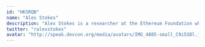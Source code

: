 ```yaml
---
id: "HKSRQB"
name: "Alex Stokes"
description: "Alex Stokes is a researcher at the Ethereum Foundation who believes deeply in the Ethereum vision. To achieve this vision, he has been working on scaling R&D to make the core protocol more secure and accessible to everyone. This includes tooling and testing work for the Merge, exploratory prototyping for sharding work like EIP-4844 and EIP-4895 to enable validator withdrawals after the Merge. When he is not working on Ethereum, you can find him at the nearest mountaintop."
twitter: "ralexstokes"
avatar: "http://speak.devcon.org/media/avatars/IMG_4885-small_C9i5SDl.jpg"
---
```

